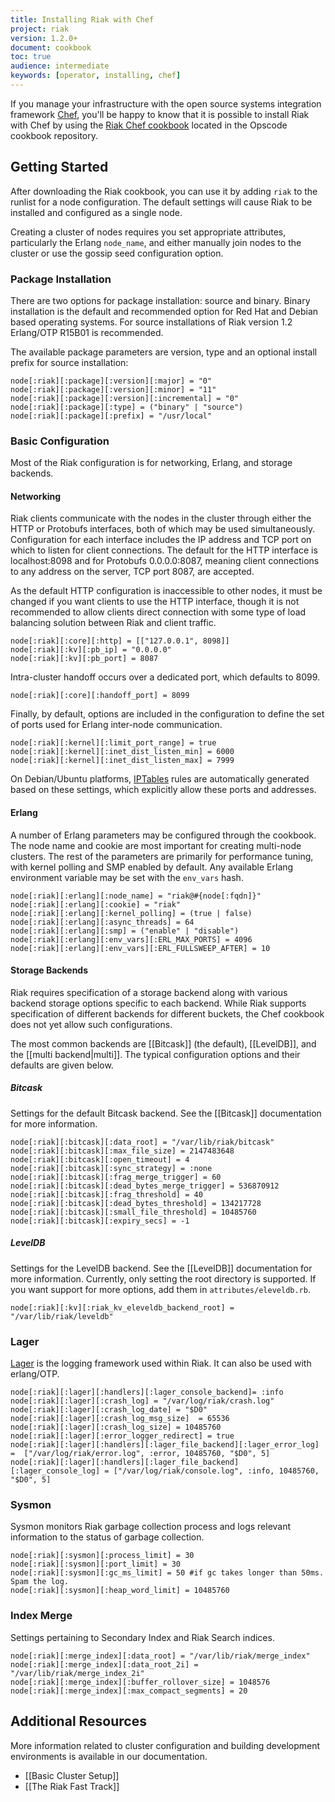 ```yaml
---
title: Installing Riak with Chef
project: riak
version: 1.2.0+
document: cookbook
toc: true
audience: intermediate
keywords: [operator, installing, chef]
---
```


If you manage your infrastructure with the open source systems integration framework [Chef](http://www.opscode.com/chef/), you'll be happy to know that it is possible to install
Riak with Chef by using the [Riak Chef cookbook](http://community.opscode.com/cookbooks/riak) located in the Opscode cookbook repository.

## Getting Started
After downloading the Riak cookbook, you can use it by adding `riak` to the runlist for a node configuration. The default settings will cause Riak to be installed and configured as a single node.

Creating a cluster of nodes requires you set appropriate attributes, particularly the Erlang `node_name`, and either manually join nodes to the cluster or use the gossip seed configuration option.

### Package Installation
There are two options for package installation: source and binary. Binary installation is the default and recommended option for Red Hat and Debian based operating systems. For source installations of Riak version 1.2 Erlang/OTP R15B01 is recommended.

The available package parameters are version, type and an optional install prefix for source installation:

    node[:riak][:package][:version][:major] = "0"
    node[:riak][:package][:version][:minor] = "11"
    node[:riak][:package][:version][:incremental] = "0"
    node[:riak][:package][:type] = ("binary" | "source")
    node[:riak][:package][:prefix] = "/usr/local"


### Basic Configuration
Most of the Riak configuration is for networking, Erlang, and storage backends.

#### Networking
Riak clients communicate with the nodes in the cluster through either the HTTP or Protobufs interfaces, both of which may be used simultaneously. Configuration for each interface includes the IP address and TCP port on which to listen for client connections. The default for the HTTP interface is localhost:8098 and for Protobufs 0.0.0.0:8087, meaning client connections to any address on the server, TCP port 8087, are accepted.

As the default HTTP configuration is inaccessible to other nodes, it must be changed if you want clients to use the HTTP interface, though it is not recommended to allow clients direct connection with some type of load balancing solution between Riak and client traffic.

    node[:riak][:core][:http] = [["127.0.0.1", 8098]]
    node[:riak][:kv][:pb_ip] = "0.0.0.0"
    node[:riak][:kv][:pb_port] = 8087

Intra-cluster handoff occurs over a dedicated port, which defaults to 8099.

    node[:riak][:core][:handoff_port] = 8099

Finally, by default, options are included in the configuration to define the set of ports used for Erlang inter-node communication.

    node[:riak][:kernel][:limit_port_range] = true
    node[:riak][:kernel][:inet_dist_listen_min] = 6000
    node[:riak][:kernel][:inet_dist_listen_max] = 7999

On Debian/Ubuntu platforms, [IPTables](http://wiki.debian.org/iptables) rules are automatically generated based on these settings, which explicitly allow these ports and addresses.

#### Erlang
A number of Erlang parameters may be configured through the cookbook. The node name and cookie are most important for creating multi-node clusters. The rest of the parameters are primarily for performance tuning, with kernel polling and SMP enabled by default. Any available Erlang environment variable may be set with the `env_vars` hash.

    node[:riak][:erlang][:node_name] = "riak@#{node[:fqdn]}"
    node[:riak][:erlang][:cookie] = "riak"
    node[:riak][:erlang][:kernel_polling] = (true | false)
    node[:riak][:erlang][:async_threads] = 64
    node[:riak][:erlang][:smp] = ("enable" | "disable")
    node[:riak][:erlang][:env_vars][:ERL_MAX_PORTS] = 4096
    node[:riak][:erlang][:env_vars][:ERL_FULLSWEEP_AFTER] = 10

#### Storage Backends
Riak requires specification of a storage backend along with various backend storage options specific to each backend. While Riak supports specification of different backends for different buckets, the Chef cookbook does not yet allow such configurations.

The most common backends are [[Bitcask]] \(the default), [[LevelDB]], and the [[multi backend|multi]]. The typical configuration options and their defaults are given below.

##### Bitcask
Settings for the default Bitcask backend. See the [[Bitcask]] documentation for more information.

    node[:riak][:bitcask][:data_root] = "/var/lib/riak/bitcask"
    node[:riak][:bitcask][:max_file_size] = 2147483648
    node[:riak][:bitcask][:open_timeout] = 4
    node[:riak][:bitcask][:sync_strategy] = :none
    node[:riak][:bitcask][:frag_merge_trigger] = 60
    node[:riak][:bitcask][:dead_bytes_merge_trigger] = 536870912
    node[:riak][:bitcask][:frag_threshold] = 40
    node[:riak][:bitcask][:dead_bytes_threshold] = 134217728
    node[:riak][:bitcask][:small_file_threshold] = 10485760
    node[:riak][:bitcask][:expiry_secs] = -1

##### LevelDB
Settings for the LevelDB backend. See the [[LevelDB]] documentation for more information. Currently, only setting the root directory is supported. If
you want support for more options, add them in `attributes/eleveldb.rb`.

    node[:riak][:kv][:riak_kv_eleveldb_backend_root] = "/var/lib/riak/leveldb"

### Lager
[Lager](https://github.com/basho/lager) is the logging framework used within Riak. It can also be used with erlang/OTP.

    node[:riak][:lager][:handlers][:lager_console_backend]= :info
    node[:riak][:lager][:crash_log] = "/var/log/riak/crash.log"
    node[:riak][:lager][:crash_log_date] = "$D0"
    node[:riak][:lager][:crash_log_msg_size]  = 65536
    node[:riak][:lager][:crash_log_size] = 10485760
    node[:riak][:lager][:error_logger_redirect] = true
    node[:riak][:lager][:handlers][:lager_file_backend][:lager_error_log] =  ["/var/log/riak/error.log", :error, 10485760, "$D0", 5]
    node[:riak][:lager][:handlers][:lager_file_backend][:lager_console_log] = ["/var/log/riak/console.log", :info, 10485760, "$D0", 5]

### Sysmon
Sysmon monitors Riak garbage collection process and logs relevant information to the status of garbage collection.

    node[:riak][:sysmon][:process_limit] = 30
    node[:riak][:sysmon][:port_limit] = 30
    node[:riak][:sysmon][:gc_ms_limit] = 50 #if gc takes longer than 50ms. Spam the log.
    node[:riak][:sysmon][:heap_word_limit] = 10485760

### Index Merge
Settings pertaining to Secondary Index and Riak Search indices.

    node[:riak][:merge_index][:data_root] = "/var/lib/riak/merge_index"
    node[:riak][:merge_index][:data_root_2i] = "/var/lib/riak/merge_index_2i"
    node[:riak][:merge_index][:buffer_rollover_size] = 1048576
    node[:riak][:merge_index][:max_compact_segments] = 20

## Additional Resources
More information related to cluster configuration and building development environments is available in our documentation.

* [[Basic Cluster Setup]]
* [[The Riak Fast Track]]